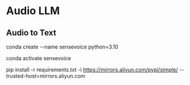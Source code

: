 # Audio LLM 

## Audio to Text

conda create --name sensevoice python=3.10

conda activate sensevoice

pip install -r requirements.txt -i https://mirrors.aliyun.com/pypi/simple/ --trusted-host=mirrors.aliyun.com